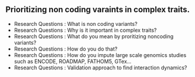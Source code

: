 ## Prioritizing non coding varaints in complex traits.

* Research Questions : What is non coding variants?
* Research Questions : Why is it important in complex traits?
* Research Questions : What do you mean by proritizing noncoding variants?
* Research Questions : How do you do that?
* Research Questions : How do you impute large scale genomics studies such as ENCODE, ROADMAP, FATHOM5, GTex...
* Research Questions : Validation approach to find interaction dynamics?





